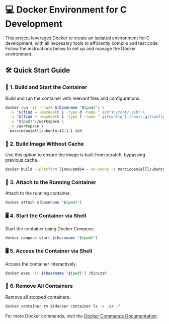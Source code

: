 
# 💻 Docker Environment for C Development

This project leverages Docker to create an isolated environment for C development, with all necessary tools to efficiently compile and test code. Follow the instructions below to set up and manage the Docker environment.

## 🛠️ **Quick Start Guide**

### 🚀 **1. Build and Start the Container**
Build and run the container with relevant files and configurations.
```bash
docker run -it --name $(basename "$(pwd)") \
  -v "$(find ~ -maxdepth 1 -type d -name ".ssh"):/root/.ssh" \
  -v "$(find ~ -maxdepth 1 -type f -name ".gitconfig"):/root/.gitconfig" \
  -v "$(pwd)":/workspace \
  -w /workspace \
  marciodanielll/ubuntu-42:1.1 zsh
```

### 🔄 **2. Build Image Without Cache**
Use this option to ensure the image is built from scratch, bypassing previous cache.
```bash
docker build --platform linux/amd64 --no-cache -t marciodanielll/ubuntu-42:1.1 .
```

### 🧷 **3. Attach to the Running Container**
Attach to the running container.
```bash
docker attach $(basename "$(pwd)")
```

### 🖥️ **4. Start the Container via Shell**
Start the container using Docker Compose.
```bash
docker-compose start $(basename "$(pwd)")
```

### 🖥️ **5. Access the Container via Shell**
Access the container interactively.
```bash
docker exec -it $(basename "$(pwd)") /bin/zsh
```

### 🧹 **6. Remove All Containers**
Remove all stopped containers.
```bash
docker container rm $(docker container ls -a -q) -f
```

For more Docker commands, visit the [Docker Commands Documentation](https://marciodanielll.github.io/docker_commands/).